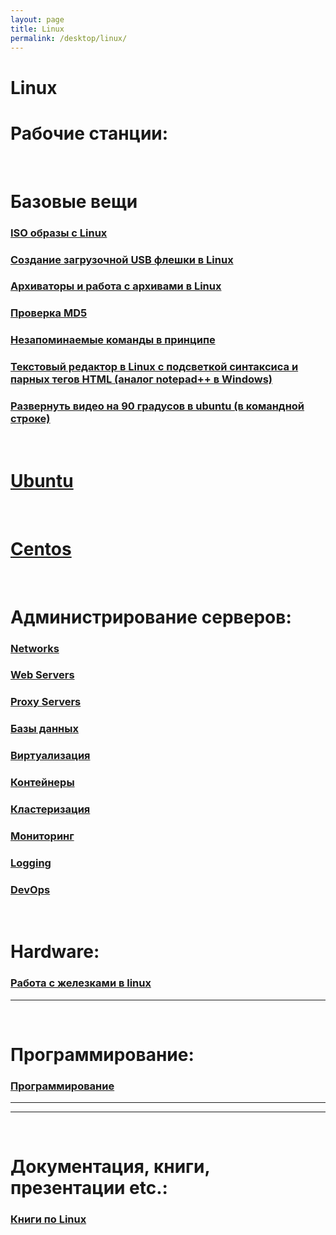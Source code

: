 ```yaml
---
layout: page
title: Linux
permalink: /desktop/linux/
---
```


# Linux

# Рабочие станции:

<br/>

# Базовые вещи

### [ISO образы с Linux](/desktop/linux/distribs/)

### [Создание загрузочной USB флешки в Linux](/desktop/linux/linux-live-usb-flash/)

### [Архиваторы и работа с архивами в Linux](/desktop/linux/archives/)

### [Проверка MD5](/desktop/linux/md5/)

### [Незапоминаемые команды в принципе](/desktop/linux/commands/)

### [Текстовый редактор в Linux с подсветкой синтаксиса и парных тегов HTML (аналог notepad++ в Windows)](/desktop/linux/code/editors/)

### [Развернуть видео на 90 градусов в ubuntu (в командной строке)](/desktop/linux/editors/)

<br/>

# [Ubuntu](/desktop/linux/ubuntu/)

<br/>

# [Centos](/desktop/linux/centos/)

<br/>

# Администрирование серверов:

### [Networks](/desktop/linux/networks/)

### [Web Servers](/devops/webservers/)

### [Proxy Servers](/adm/linux/proxy/)

### [Базы данных](/adm/databases/)

### [Виртуализация](/devops/devops/linux/virtual/)

### [Контейнеры](/devops/containers/)

### [Кластеризация](/adm/linux/clustering/)

### [Мониторинг](/devops/devops/linux/monitoring/)

### [Logging](/devops/linux/logging/)

### [DevOps](/devops/)

<br/>

# Hardware:

### [Работа с железками в linux](/desktop/linux/hardware/)

---

<br/>

# Программирование:

### [Программирование](/dev/)

---

<!--

<br/>

# 1C:

### [1С:Предприятие 8.3 + PostgreSQL 9.4 на базе Debian 8 «Jessie»](http://nixway.org/2015/11/10/1c-predpriyatie-8-3+postgresql-na-baze-debian-8-jessie/)

-->

---

<br/>

# Документация, книги, презентации etc.:

### [Книги по Linux](/desktop/linux/books/)
